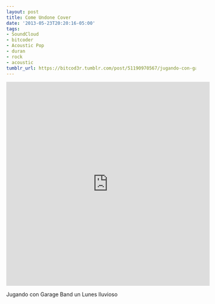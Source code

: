 ```yaml
---
layout: post
title: Come Undone Cover
date: '2013-05-23T20:20:16-05:00'
tags:
- SoundCloud
- bitcoder
- Acoustic Pop
- duran
- rock
- acoustic
tumblr_url: https://bitcod3r.tumblr.com/post/51190970567/jugando-con-garage-band-un-lunes-lluvioso
---
```

<iframe src="https://w.soundcloud.com/player/?url=http%3A%2F%2Fapi.soundcloud.com%2Ftracks%2F61073730&amp;visual=true&amp;liking=false&amp;sharing=false&amp;auto_play=false&amp;show_comments=false&amp;continuous_play=false&amp;origin=tumblr" frameborder="0" allowtransparency="true" class="soundcloud_audio_player" width="540" height="540"></iframe>  

Jugando con Garage Band un Lunes lluvioso

